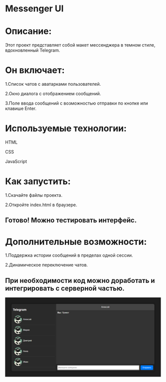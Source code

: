 # Messenger UI

# Описание:
Этот проект представляет собой макет мессенджера в темном стиле, вдохновленный Telegram. 

# Он включает:
<p>1.Список чатов с аватарками пользователей.</p>
<p>2.Окно диалога с отображением сообщений.</p>
<p>3.Поле ввода сообщений с возможностью отправки по кнопке или клавише Enter.</p>

# Используемые технологии:
<p>HTML</p>
<p>CSS</p>
<p>JavaScript</p>

# Как запустить:
<p>1.Скачайте файлы проекта.</p>
<p>2.Откройте index.html в браузере.</p>

## Готово! Можно тестировать интерфейс.

# Дополнительные возможности:
<p>1.Поддержка истории сообщений в пределах одной сессии.</p>
<p>2.Динамическое переключение чатов.</p>

## При необходимости код можно доработать и интегрировать с серверной частью.

<p>
  <img src="src/chat.PNG">
</p>
